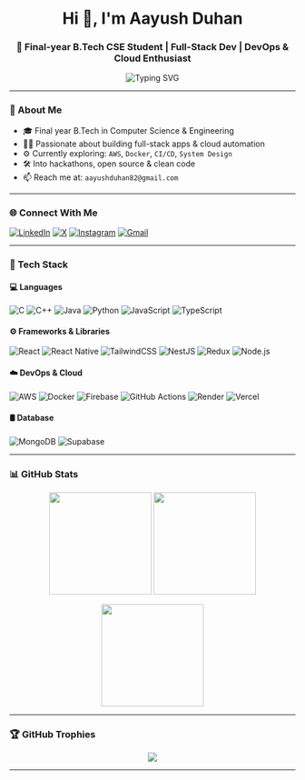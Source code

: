 <h1 align="center">Hi 👋, I'm Aayush Duhan</h1>
<h3 align="center">🚀 Final-year B.Tech CSE Student | Full-Stack Dev | DevOps & Cloud Enthusiast</h3>

<p align="center">
  <img src="https://readme-typing-svg.demolab.com?font=Fira+Code&weight=500&pause=1000&color=00F7FF&center=true&vCenter=true&width=500&lines=Code.+Cloud.+Create.;Building+cool+full-stack+apps;Exploring+DevOps+%F0%9F%9A%80" alt="Typing SVG" />
</p>

---

### 🧠 About Me

- 🎓 Final year B.Tech in Computer Science & Engineering  
- 👨‍💻 Passionate about building full-stack apps & cloud automation  
- ⚙️ Currently exploring: `AWS`, `Docker`, `CI/CD`, `System Design`  
- 🛠️ Into hackathons, open source & clean code  
- 📫 Reach me at: `aayushduhan82@gmail.com`  

---

### 🌐 Connect With Me

<p align="left">
  <a href="https://linkedin.com/in/aayush-duhan-245167253" target="_blank"><img alt="LinkedIn" src="https://img.shields.io/badge/LinkedIn-blue?style=for-the-badge&logo=linkedin&logoColor=white" /></a>
  <a href="https://x.com/aayush_duhan_01" target="_blank"><img alt="X" src="https://img.shields.io/badge/X-black?style=for-the-badge&logo=twitter&logoColor=white" /></a>
  <a href="https://instagram.com/aayush_duhan_01" target="_blank"><img alt="Instagram" src="https://img.shields.io/badge/Instagram-E4405F?style=for-the-badge&logo=instagram&logoColor=white" /></a>
  <a href="mailto:aayushduhan82@gmail.com"><img alt="Gmail" src="https://img.shields.io/badge/Gmail-D14836?style=for-the-badge&logo=gmail&logoColor=white" /></a>
</p>

---

### 🧰 Tech Stack

#### 💻 Languages
![C](https://img.shields.io/badge/C-00599C?style=flat&logo=c&logoColor=white)
![C++](https://img.shields.io/badge/C++-00599C?style=flat&logo=c%2B%2B&logoColor=white)
![Java](https://img.shields.io/badge/Java-ED8B00?style=flat&logo=java&logoColor=white)
![Python](https://img.shields.io/badge/Python-3670A0?style=flat&logo=python&logoColor=ffdd54)
![JavaScript](https://img.shields.io/badge/JavaScript-F7DF1E?style=flat&logo=javascript&logoColor=black)
![TypeScript](https://img.shields.io/badge/TypeScript-007ACC?style=flat&logo=typescript&logoColor=white)

#### ⚙️ Frameworks & Libraries
![React](https://img.shields.io/badge/React-20232A?style=flat&logo=react&logoColor=61DAFB)
![React Native](https://img.shields.io/badge/React_Native-20232A?style=flat&logo=react&logoColor=61DAFB)
![TailwindCSS](https://img.shields.io/badge/TailwindCSS-38B2AC?style=flat&logo=tailwind-css&logoColor=white)
![NestJS](https://img.shields.io/badge/NestJS-E0234E?style=flat&logo=nestjs&logoColor=white)
![Redux](https://img.shields.io/badge/Redux-593D88?style=flat&logo=redux&logoColor=white)
![Node.js](https://img.shields.io/badge/Node.js-43853D?style=flat&logo=node.js&logoColor=white)

#### ☁️ DevOps & Cloud
![AWS](https://img.shields.io/badge/AWS-232F3E?style=flat&logo=amazon-aws&logoColor=white)
![Docker](https://img.shields.io/badge/Docker-2496ED?style=flat&logo=docker&logoColor=white)
![Firebase](https://img.shields.io/badge/Firebase-FFCA28?style=flat&logo=firebase&logoColor=black)
![GitHub Actions](https://img.shields.io/badge/GitHub_Actions-2088FF?style=flat&logo=github-actions&logoColor=white)
![Render](https://img.shields.io/badge/Render-00979D?style=flat&logo=render&logoColor=white)
![Vercel](https://img.shields.io/badge/Vercel-000000?style=flat&logo=vercel&logoColor=white)

#### 🛢️ Database
![MongoDB](https://img.shields.io/badge/MongoDB-4EA94B?style=flat&logo=mongodb&logoColor=white)
![Supabase](https://img.shields.io/badge/Supabase-3ECF8E?style=flat&logo=supabase&logoColor=white)

---

### 📊 GitHub Stats

<p align="center">
  <img src="https://github-readme-stats.vercel.app/api?username=Aayush-Duhan&show_icons=true&theme=tokyonight&hide_border=true&border_radius=10&include_all_commits=true&count_private=true" height="180" />
  <img src="https://github-readme-streak-stats.herokuapp.com?user=Aayush-Duhan&theme=tokyonight&hide_border=true&border_radius=10" height="180" />
</p>

<p align="center">
  <img src="https://github-readme-stats.vercel.app/api/top-langs/?username=Aayush-Duhan&layout=compact&theme=tokyonight&hide_border=true&border_radius=10" height="180" />
</p>

---

### 🏆 GitHub Trophies

<p align="center">
  <img src="https://github-profile-trophy.vercel.app/?username=Aayush-Duhan&theme=gruvbox&no-frame=true&row=1&column=6" />
</p>

---

